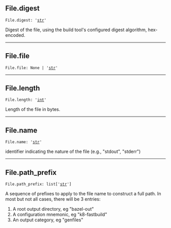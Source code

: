 

## File.digest

<pre class="language-python"><code><span class="source python"><span class="meta qualified-name python"><span class="meta generic-name python">File</span><span class="punctuation accessor dot python">.</span><span class="meta generic-name python">digest</span></span><span class="punctuation separator annotation variable python">:</span> <span class="meta string python"><span class="string quoted single python"><span class="punctuation definition string begin python">&#39;</span></span></span><span class="meta string python"><span class="string quoted single python"><a href="/lib/str">str</a><span class="punctuation definition string end python">&#39;</span></span></span></span></code></pre>

Digest of the file, using the build tool's configured digest algorithm, hex-encoded.

***

## File.file

<pre class="language-python"><code><span class="source python"><span class="meta qualified-name python"><span class="meta generic-name python">File</span><span class="punctuation accessor dot python">.</span><span class="meta generic-name python">file</span></span><span class="punctuation separator annotation variable python">:</span> <span class="constant language python">None</span> <span class="keyword operator arithmetic python">|</span> <span class="meta string python"><span class="string quoted single python"><span class="punctuation definition string begin python">&#39;</span></span></span><span class="meta string python"><span class="string quoted single python"><a href="/lib/str">str</a><span class="punctuation definition string end python">&#39;</span></span></span></span></code></pre>

***

## File.length

<pre class="language-python"><code><span class="source python"><span class="meta qualified-name python"><span class="meta generic-name python">File</span><span class="punctuation accessor dot python">.</span><span class="meta generic-name python">length</span></span><span class="punctuation separator annotation variable python">:</span> <span class="meta string python"><span class="string quoted single python"><span class="punctuation definition string begin python">&#39;</span></span></span><span class="meta string python"><span class="string quoted single python"><a href="/lib/int">int</a><span class="punctuation definition string end python">&#39;</span></span></span></span></code></pre>

Length of the file in bytes.

***

## File.name

<pre class="language-python"><code><span class="source python"><span class="meta qualified-name python"><span class="meta generic-name python">File</span><span class="punctuation accessor dot python">.</span><span class="meta generic-name python">name</span></span><span class="punctuation separator annotation variable python">:</span> <span class="meta string python"><span class="string quoted single python"><span class="punctuation definition string begin python">&#39;</span></span></span><span class="meta string python"><span class="string quoted single python"><a href="/lib/str">str</a><span class="punctuation definition string end python">&#39;</span></span></span></span></code></pre>

identifier indicating the nature of the file (e.g., "stdout", "stderr")

***

## File.path\_prefix

<pre class="language-python"><code><span class="source python"><span class="meta qualified-name python"><span class="meta generic-name python">File</span><span class="punctuation accessor dot python">.</span><span class="meta generic-name python">path_prefix</span></span><span class="punctuation separator annotation variable python">:</span> <span class="meta item-access python"><span class="meta qualified-name python"><span class="support type python">list</span></span></span><span class="meta item-access python"><span class="punctuation section brackets begin python">[</span></span><span class="meta item-access arguments python"><span class="meta string python"><span class="string quoted single python"><span class="punctuation definition string begin python">&#39;</span></span></span><span class="meta string python"><span class="string quoted single python"><a href="/lib/str">str</a><span class="punctuation definition string end python">&#39;</span></span></span></span><span class="meta item-access python"><span class="punctuation section brackets end python">]</span></span></span></code></pre>

A sequence of prefixes to apply to the file name to construct a full path. In most but not all cases, there will be 3 entries:

1. A root output directory, eg "bazel-out"
2. A configuration mnemonic, eg "k8-fastbuild"
3. An output category, eg "genfiles"
